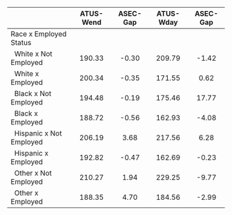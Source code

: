 
|                      |    ATUS-Wend |     ASEC-Gap |    ATUS-Wday |     ASEC-Gap |
| -------------------- | :----------: | :----------: | :----------: | :----------: |
| Race x Employed Status |              |              |              |              |
| &nbsp;&nbsp;White x Not Employed |       190.33 |        -0.30 |       209.79 |        -1.42 |
| &nbsp;&nbsp;White x Employed |       200.34 |        -0.35 |       171.55 |         0.62 |
| &nbsp;&nbsp;Black x Not Employed |       194.48 |        -0.19 |       175.46 |        17.77 |
| &nbsp;&nbsp;Black x Employed |       188.72 |        -0.56 |       162.93 |        -4.08 |
| &nbsp;&nbsp;Hispanic x Not Employed |       206.19 |         3.68 |       217.56 |         6.28 |
| &nbsp;&nbsp;Hispanic x Employed |       192.82 |        -0.47 |       162.69 |        -0.23 |
| &nbsp;&nbsp;Other x Not Employed |       210.27 |         1.94 |       229.25 |        -9.77 |
| &nbsp;&nbsp;Other x Employed |       188.35 |         4.70 |       184.56 |        -2.99 |


